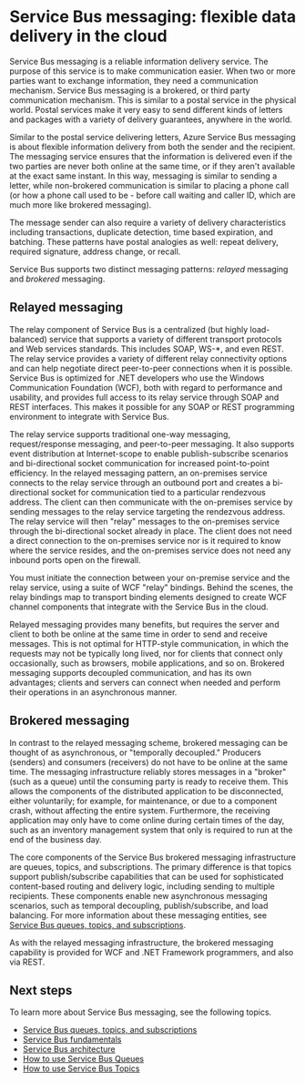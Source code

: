 <properties
	pageTitle="Service Bus Messaging overview | Windows Azure"
	description="Service Bus Messaging: Flexible Data Delivery in the Cloud"
	services="service-bus"
	documentationCenter=".net"
	authors="sethmanheim"
	manager="timlt"
	editor=""/>

<tags
	ms.service="service-bus"
	ms.date="09/04/2015"
	wacn.date=""/>


# Service Bus messaging: flexible data delivery in the cloud

Service Bus messaging is a reliable information delivery service. The purpose of this service is to make communication easier. When two or more parties want to exchange information, they need a communication mechanism. Service Bus messaging is a brokered, or third party communication mechanism. This is similar to a postal service in the physical world. Postal services make it very easy to send different kinds of letters and packages with a variety of delivery guarantees, anywhere in the world.

Similar to the postal service delivering letters, Azure Service Bus messaging is about flexible information delivery from both the sender and the recipient. The messaging service ensures that the information is delivered even if the two parties are never both online at the same time, or if they aren't available at the exact same instant. In this way, messaging is similar to sending a letter, while non-brokered communication is similar to placing a phone call (or how a phone call used to be - before call waiting and caller ID, which are much more like brokered messaging).

The message sender can also require a variety of delivery characteristics including transactions, duplicate detection, time based expiration, and batching. These patterns have postal analogies as well: repeat delivery, required signature, address change, or recall.

Service Bus supports two distinct messaging patterns: *relayed* messaging and *brokered* messaging.

## Relayed messaging

The relay component of Service Bus is a centralized (but highly load-balanced) service that supports a variety of different transport protocols and Web services standards. This includes SOAP, WS-*, and even REST. The relay service provides a variety of different relay connectivity options and can help negotiate direct peer-to-peer connections when it is possible. Service Bus is optimized for .NET developers who use the Windows Communication Foundation (WCF), both with regard to performance and usability, and provides full access to its relay service through SOAP and REST interfaces. This makes it possible for any SOAP or REST programming environment to integrate with Service Bus.

The relay service supports traditional one-way messaging, request/response messaging, and peer-to-peer messaging. It also supports event distribution at Internet-scope to enable publish-subscribe scenarios and bi-directional socket communication for increased point-to-point efficiency. In the relayed messaging pattern, an on-premises service connects to the relay service through an outbound port and creates a bi-directional socket for communication tied to a particular rendezvous address. The client can then communicate with the on-premises service by sending messages to the relay service targeting the rendezvous address. The relay service will then "relay" messages to the on-premises service through the bi-directional socket already in place. The client does not need a direct connection to the on-premises service nor is it required to know where the service resides, and the on-premises service does not need any inbound ports open on the firewall.

You must initiate the connection between your on-premise service and the relay service, using a suite of WCF "relay" bindings. Behind the scenes, the relay bindings map to transport binding elements designed to create WCF channel components that integrate with the Service Bus in the cloud.

Relayed messaging provides many benefits, but requires the server and client to both be online at the same time in order to send and receive messages. This is not optimal for HTTP-style communication, in which the requests may not be typically long lived, nor for clients that connect only occasionally, such as browsers, mobile applications, and so on. Brokered messaging supports decoupled communication, and has its own advantages; clients and servers can connect when needed and perform their operations in an asynchronous manner.

## Brokered messaging

In contrast to the relayed messaging scheme, brokered messaging can be thought of as asynchronous, or "temporally decoupled." Producers (senders) and consumers (receivers) do not have to be online at the same time. The messaging infrastructure reliably stores messages in a "broker" (such as a queue) until the consuming party is ready to receive them. This allows the components of the distributed application to be disconnected, either voluntarily; for example, for maintenance, or due to a component crash, without affecting the entire system. Furthermore, the receiving application may only have to come online during certain times of the day, such as an inventory management system that only is required to run at the end of the business day.

The core components of the Service Bus brokered messaging infrastructure are queues, topics, and subscriptions.  The primary difference is that topics support publish/subscribe capabilities that can be used for sophisticated content-based routing and delivery logic, including sending to multiple recipients. These components enable new asynchronous messaging scenarios, such as temporal decoupling, publish/subscribe, and load balancing. For more information about these messaging entities, see [Service Bus queues, topics, and subscriptions](/documentation/articles/service-bus-queues-topics-subscriptions).

As with the relayed messaging infrastructure, the brokered messaging capability is provided for WCF and .NET Framework programmers, and also via REST.

## Next steps

To learn more about Service Bus messaging, see the following topics.

- [Service Bus queues, topics, and subscriptions](/documentation/articles/service-bus-queues-topics-subscriptions)
- [Service Bus fundamentals](/documentation/articles/service-bus-fundamentals-hybrid-solutions)
- [Service Bus architecture](/documentation/articles/service-bus-architecture)
- [How to use Service Bus Queues](/documentation/articles/service-bus-dotnet-how-to-use-queues)
- [How to use Service Bus Topics](/documentation/articles/service-bus-dotnet-how-to-use-topics-subscriptions)
